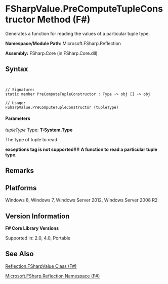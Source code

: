 # FSharpValue.PreComputeTupleConstructor Method (F#)

Generates a function for reading the values of a particular tuple type.

**Namespace/Module Path:** Microsoft.FSharp.Reflection

**Assembly:** FSharp.Core (in FSharp.Core.dll)


## Syntax


```


// Signature:
static member PreComputeTupleConstructor : Type -> obj [] -> obj

// Usage:
FSharpValue.PreComputeTupleConstructor (tupleType)

```



#### Parameters
*tupleType*
Type: **T:System.Type**


The type of tuple to read.



**exceptions tag is not supported!!!!**
**A function to read a particular tuple type.**
## Remarks

## Platforms
Windows 8, Windows 7, Windows Server 2012, Windows Server 2008 R2


## Version Information
**F# Core Library Versions**

Supported in: 2.0, 4.0, Portable




## See Also
[Reflection.FSharpValue Class &#40;F&#35;&#41;](Reflection.FSharpValue-Class-%28FSharp%29.md)

[Microsoft.FSharp.Reflection Namespace &#40;F&#35;&#41;](Microsoft.FSharp.Reflection-Namespace-%28FSharp%29.md)

